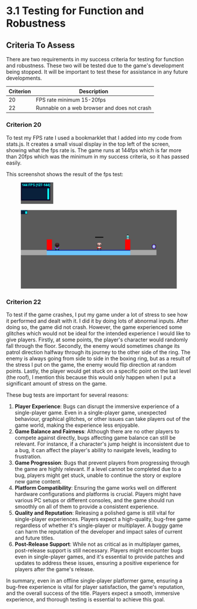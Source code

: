 # 3.1 Testing for Function and Robustness

## Criteria To Assess

There are two requirements in my success criteria for testing for function and robustness. These two will be tested due to the game's development being stopped. It will be important to test these for assistance in any future developments.

| Criterion | Description                                  |
| --------- | -------------------------------------------- |
| 20        | FPS rate minimum 15-20fps                    |
| 22        | Runnable on a web browser and does not crash |

### Criterion 20

To test my FPS rate I used a bookmarklet that I added into my code from stats.js. It creates a small visual display in the top left of the screen, showing what the fps rate is. The game runs at 144fps which is far more than 20fps which was the minimum in my success criteria, so it has passed easily.

This screenshot shows the result of the fps test:

<figure><img src="../.gitbook/assets/image (1).png" alt=""><figcaption></figcaption></figure>

<figure><img src="../.gitbook/assets/image.png" alt=""><figcaption></figcaption></figure>

### Criterion 22

To test if the game crashes, I put my game under a lot of stress to see how it performed and dealt with it. I did it by doing lots of abnormal inputs. After doing so, the game did not crash. However, the game experienced some glitches which would not be ideal for the intended experience I would like to give players. Firstly, at some points, the player's character would randomly fall through the floor. Secondly, the enemy would sometimes change its patrol direction halfway through its journey to the other side of the ring. The enemy is always going from side to side in the boxing ring, but as a result of the stress I put on the game, the enemy would flip direction at random points. Lastly, the player would get stuck on a specific point on the last level (the roof), I mention this because this would only happen when I put a significant amount of stress on the game.

These bug tests are important for several reasons:

1. **Player Experience**: Bugs can disrupt the immersive experience of a single-player game. Even in a single-player game, unexpected behaviour, graphical glitches, or other issues can take players out of the game world, making the experience less enjoyable.
2. **Game Balance and Fairness**: Although there are no other players to compete against directly, bugs affecting game balance can still be relevant. For instance, if a character's jump height is inconsistent due to a bug, it can affect the player's ability to navigate levels, leading to frustration.
3. **Game Progression**: Bugs that prevent players from progressing through the game are highly relevant. If a level cannot be completed due to a bug, players might get stuck, unable to continue the story or explore new game content.
4. **Platform Compatibility**: Ensuring the game works well on different hardware configurations and platforms is crucial. Players might have various PC setups or different consoles, and the game should run smoothly on all of them to provide a consistent experience.
5. **Quality and Reputation**: Releasing a polished game is still vital for single-player experiences. Players expect a high-quality, bug-free game regardless of whether it's single-player or multiplayer. A buggy game can harm the reputation of the developer and impact sales of current and future titles.
6. **Post-Release Support**: While not as critical as in multiplayer games, post-release support is still necessary. Players might encounter bugs even in single-player games, and it's essential to provide patches and updates to address these issues, ensuring a positive experience for players after the game's release.

In summary, even in an offline single-player platformer game, ensuring a bug-free experience is vital for player satisfaction, the game's reputation, and the overall success of the title. Players expect a smooth, immersive experience, and thorough testing is essential to achieve this goal.
